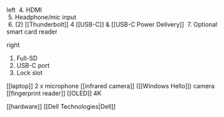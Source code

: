 left
 4. HDMI  
 5. Headphone/mic input  
 6. (2) [[Thunderbolt]] 4  [[USB-C]] & [[USB-C Power Delivery]]
 7. Optional smart card reader

right 
1. Full-SD  
2. USB-C port  
3. Lock slot

[[laptop]]
2 x microphone
[[infrared camera]] ([[Windows Hello]])
camera
[[fingerprint reader]]
[[OLED]]
4K

[[hardware]]
[[Dell Technologies|Dell]]